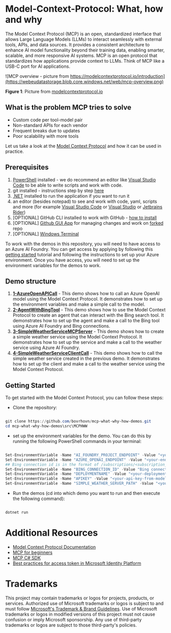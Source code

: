 # Model-Context-Protocol: What, how and why

The Model Context Protocol (MCP) is an open, standardized interface that allows Large Language Models (LLMs) to interact
seamlessly with external tools, APIs, and data sources. It provides a consistent architecture to enhance AI model
functionality beyond their training data, enabling smarter, scalable, and more responsive AI systems.
MCP is an open protocol that standardizes how applications provide context to LLMs. Think of MCP like a USB-C port for
AI applications.

![MCP overview - picture from https://modelcontextprotocol.io/introduction](https://webeudatastorage.blob.core.windows.net/web/mcp-overview.png)

**Figure 1**: Picture from [modelcontextprotocol.io](https://modelcontextprotocol.io/introduction)

## What is the problem MCP tries to solve

- Custom code per tool-model pair
- Non-standard APIs for each vendor
- Frequent breaks due to updates
- Poor scalability with more tools

Let us take a look at the [Model Context Protocol](https://modelcontextprotocol.io/introduction) and how it can be used
in practice.

## Prerequisites

1. [PowerShell](https://learn.microsoft.com/en-us/powershell/scripting/install/installing-powershell-on-windows?view=powershell-7.2)
   installed - we do recommend an editor like [Visual Studio Code](https://code.visualstudio.com) to be able to write
   scripts and work with code.
2. git installed - instructions step by step [here](https://docs.github.com/en/get-started/quickstart/set-up-git)
3. [.NET](https://dot.net) installed to run the application if you want to run it
4. an editor (besides notepad) to see and work with code, yaml, scripts and more (for
   example [Visual Studio Code](https://code.visualstudio.com) or [Visual Studio](https://visualstudio.microsoft.com/)
   or [Jetbrains Rider](https://jetbrains.com/rider))
5. [OPTIONAL] GitHub CLI installed to work with GitHub - [how to install](https://cli.github.com/manual/installation)
6. [OPTIONAL] [Github GUI App](https://desktop.github.com/) for managing changes and work
   on [forked](https://docs.github.com/en/get-started/quickstart/fork-a-repo) repo
7. [OPTIONAL] [Windows Terminal](https://learn.microsoft.com/en-us/windows/terminal/install)

To work with the demos in this repository, you will need to have access to an Azure AI Foundry. You can get access
by applying by following
this [getting started](https://learn.microsoft.com/en-us/azure/ai-foundry/quickstarts/get-started-code?tabs=azure-ai-foundry&pivots=fdp-project)
tutorial and following the instructions to set up your
Azure environment. Once you have access, you will need to set up the environment variables for the demos to work.

## Demo structure

1. [**1-AzureOpenAPICall**](src/MCPHWW/1-AzureOpenApiCall) - This demo shows how to call an Azure OpenAI model using the
   Model Context Protocol. It demonstrates
   how to set up the environment variables and make a simple call to the model.
2. [**2-AgentWithBingTool**](src/MCPHWW/2-AgentWithBingTool) - This demo shows how to use the Model Context
   Protocol to create an agent that can interact with the Bing search tool. It demonstrates how to set up the agent and
   make a call to the Bing tool using Azure AI Foundry and Bing connections.
3. [**3-SimpleWeatherServiceMCPServer**](src/MCPHWW/3-SimpleWeatherMCPServer) - This demo shows how to create a simple weather
   service using the Model Context Protocol. It demonstrates how to set up the service and make a call to the weather
   service using Azure AI Foundry.
4. [**4-SimpleWeatherServiceClientCall**](src/MCPHWW/3-SimpleWeatherClientCall) - This demo shows how to call the
   simple weather service created in the previous demo. It demonstrates how to set up the client and make a call to the
   weather service using the Model Context Protocol.

## Getting Started

To get started with the Model Context Protocol, you can follow these steps:

- Clone the repository:

``` powershell

git clone https://github.com/bovrhovn/mcp-what-why-how-demos.git
cd mcp-what-why-how-demos\src\MCPHWW

```

- set up the environment variables for the demo. You can do this by running the following PowerShell commands in your
  terminal:

``` powershell

Set-EnvironmentVariable -Name "AI_FOUNDRY_PROJECT_ENDPOINT" -Value "<your-endpoint-to-the-azure-foundry>" -Scope Process
Set-EnvironmentVariable -Name "AZURE_OPENAI_ENDPOINT" -Value "<your-endpoint-to-the-deployed-model>" -Scope Process
## Bing connection id is in the format of /subscriptions/<subscription_id>/resourceGroups/<resource_group_name>/providers/Microsoft.CognitiveServices/accounts/<ai_service_name>/projects/<project_name>/connections/<connection_name>
Set-EnvironmentVariable -Name "BING_CONNECTION_ID" -Value "Bing connection id" -Scope Process
Set-EnvironmentVariable -Name "DEPLOYMENTNAME" -Value "<your-deploymentname>" -Scope Process
Set-EnvironmentVariable -Name "APIKEY" -Value "<your-api-key-from-model-deployed>" -Scope Process
Set-EnvironmentVariable -Name "SIMPLE_WEATHER_SERVER_PATH" -Value "<your csproj file path to simple weather service>" -Scope Process

```

- Run the demos (cd into which demo you want to run and then execute the following command):

``` powershell

dotnet run

``` 

# Additional Resources

- [Model Context Protocol Documentation](https://modelcontextprotocol.io/introduction)
- [MCP for beginners](https://github.com/microsoft/mcp-for-beginners)
- [MCP C# SDK](https://github.com/modelcontextprotocol/csharp-sdk)
- [Best practices for access token in Microsoft Identity Platform](https://learn.microsoft.com/en-us/azure/active-directory/develop/best-practices-access-tokens)

# Trademarks

This project may contain trademarks or logos for projects, products, or services. Authorized use of Microsoft trademarks
or logos is subject to and must
follow [Microsoft's Trademark & Brand Guidelines](https://www.microsoft.com/en-us/legal/intellectualproperty/trademarks?oneroute=true).
Use of Microsoft trademarks or logos in modified versions of this project must not cause confusion or imply Microsoft
sponsorship. Any use of third-party trademarks or logos are subject to those third-party's policies.